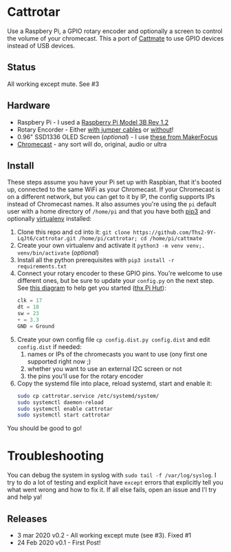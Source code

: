 # Cattrotar

Use a Raspbery Pi, a GPIO rotary encoder and optionally a screen to control the volume of your chromecast. 
This a port of [Cattmate](https://github.com/Ths2-9Y-LqJt6/cattmate) to use GPIO devices instead of USB devices.

## Status

All working except mute.  See #3

## Hardware

* Raspbery Pi - I used a [Raspberry Pi Model 3B Rev 1.2](https://amzn.to/2REZXwb)
* Rotary Encorder - Either [with jumper cables](https://amzn.to/2VlHF4W) or [without](https://amzn.to/2Ih01fA)!
* 0.96" SSD1336 OLED Screen (_optional_) - I use [these from MakerFocus](https://amzn.to/2PKMQqL)
* [Chromecast](https://en.wikipedia.org/wiki/Chromecast) - any sort will do, original, audio or ultra

## Install

These steps assume you have your Pi set up with Raspbian, that it's booted up, connected
to the same WiFi as your Chromecast. If your Chromecast is on a different network, but 
you can get to it by IP, the
config supports IPs instead of Chromecast names.  It also assumes you're using the `pi`
default user with a home directory of `/home/pi` and that you have both 
[pip3](https://pip.pypa.io/en/stable/installing/) and optionally 
[virtualenv](https://virtualenv.pypa.io/en/stable/) installed:

1. Clone this repo and cd into it:
 `git clone https://github.com/Ths2-9Y-LqJt6/cattrotar.git /home/pi/cattrotar; cd /home/pi/cattmate`
1. Create your own virtualenv and activate it `python3 -m venv venv;. venv/bin/activate` (_optional_)
1. Install all the python prerequisites with `pip3 install -r requirements.txt`
1. Connect your rotary encoder to these GPIO pins. You're welcome to use different ones, but be
sure to update your `config.py` on the next step. See [this diagram](rotary-encoder_bb_1024x1024.png) to help
get you started ([thx Pi Hut](https://thepihut.com/blogs/raspberry-pi-tutorials/how-to-use-a-rotary-encoder-with-the-raspberry-pi)):
    ```python
    clk = 17
    dt = 18
    sw = 23
    + = 3.3
    GND = Ground 
    ```
1. Create your own config file `cp config.dist.py config.dist` and edit `config.dist` if needed:
   1. names or IPs of the chromecasts you want to use (ony first one supported right now ;)
   1. whether you want to use an external I2C screen or not
   1. the pins you'll use for the rotary encoder
1. Copy the systemd file into place, reload systemd, start and enable it:
    ```bash
    sudo cp cattrotar.service /etc/systemd/system/
    sudo systemctl daemon-reload
    sudo systemctl enable cattrotar
    sudo systemctl start cattrotar
    ```

 
You should be good to go!  

# Troubleshooting 

You can debug the system in syslog with `sudo tail -f /var/log/syslog`. I try to do a lot 
of testing and explicit have `except` errors that explicitly tell you what went wrong
and how to fix it.  If all else fails, open an issue and I'l try and help ya!


## Releases

* 3 mar 2020 v0.2 - All working except mute (see #3). Fixed #1 
* 24 Feb 2020 v0.1 - First Post! 
